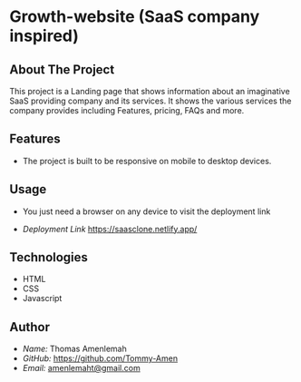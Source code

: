  # Growth-website (SaaS company inspired)

## About The Project

This project is a Landing page that shows information about an imaginative SaaS providing company and its services.
It shows the various services the company provides including Features, pricing, FAQs and more.

## Features

- The project is built to be responsive on mobile to desktop devices.

## Usage

- You just need a browser on any device to visit the
  deployment link

- _Deployment Link_
  <https://saasclone.netlify.app/>

## Technologies

- HTML
- CSS
- Javascript

## Author

- _Name:_ Thomas Amenlemah
- _GitHub:_ <https://github.com/Tommy-Amen>
- _Email:_ amenlemaht@gmail.com
